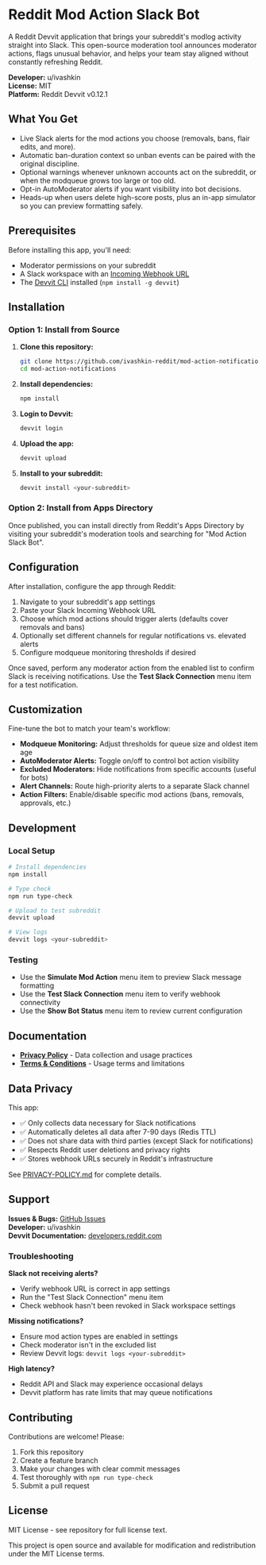 # Reddit Mod Action Slack Bot

A Reddit Devvit application that brings your subreddit's modlog activity straight into Slack. This open-source moderation tool announces moderator actions, flags unusual behavior, and helps your team stay aligned without constantly refreshing Reddit.

**Developer:** u/ivashkin  
**License:** MIT  
**Platform:** Reddit Devvit v0.12.1

## What You Get
- Live Slack alerts for the mod actions you choose (removals, bans, flair edits, and more).
- Automatic ban-duration context so unban events can be paired with the original discipline.
- Optional warnings whenever unknown accounts act on the subreddit, or when the modqueue grows too large or too old.
- Opt-in AutoModerator alerts if you want visibility into bot decisions.
- Heads-up when users delete high-score posts, plus an in-app simulator so you can preview formatting safely.

## Prerequisites

Before installing this app, you'll need:
- Moderator permissions on your subreddit
- A Slack workspace with an [Incoming Webhook URL](https://api.slack.com/messaging/webhooks)
- The [Devvit CLI](https://developers.reddit.com/docs/quickstart) installed (`npm install -g devvit`)

## Installation

### Option 1: Install from Source

1. **Clone this repository:**
   ```bash
   git clone https://github.com/ivashkin-reddit/mod-action-notifications.git
   cd mod-action-notifications
   ```

2. **Install dependencies:**
   ```bash
   npm install
   ```

3. **Login to Devvit:**
   ```bash
   devvit login
   ```

4. **Upload the app:**
   ```bash
   devvit upload
   ```

5. **Install to your subreddit:**
   ```bash
   devvit install <your-subreddit>
   ```

### Option 2: Install from Apps Directory

Once published, you can install directly from Reddit's Apps Directory by visiting your subreddit's moderation tools and searching for "Mod Action Slack Bot".

## Configuration

After installation, configure the app through Reddit:

1. Navigate to your subreddit's app settings
2. Paste your Slack Incoming Webhook URL
3. Choose which mod actions should trigger alerts (defaults cover removals and bans)
4. Optionally set different channels for regular notifications vs. elevated alerts
5. Configure modqueue monitoring thresholds if desired

Once saved, perform any moderator action from the enabled list to confirm Slack is receiving notifications. Use the **Test Slack Connection** menu item for a test notification.

## Customization

Fine-tune the bot to match your team's workflow:
- **Modqueue Monitoring:** Adjust thresholds for queue size and oldest item age
- **AutoModerator Alerts:** Toggle on/off to control bot action visibility
- **Excluded Moderators:** Hide notifications from specific accounts (useful for bots)
- **Alert Channels:** Route high-priority alerts to a separate Slack channel
- **Action Filters:** Enable/disable specific mod actions (bans, removals, approvals, etc.)

## Development

### Local Setup

```bash
# Install dependencies
npm install

# Type check
npm run type-check

# Upload to test subreddit
devvit upload

# View logs
devvit logs <your-subreddit>
```

### Testing

- Use the **Simulate Mod Action** menu item to preview Slack message formatting
- Use the **Test Slack Connection** menu item to verify webhook connectivity
- Use the **Show Bot Status** menu item to review current configuration

## Documentation

- **[Privacy Policy](./PRIVACY-POLICY.md)** - Data collection and usage practices
- **[Terms & Conditions](./TERMS-AND-CONDITIONS.md)** - Usage terms and limitations

## Data Privacy

This app:
- ✅ Only collects data necessary for Slack notifications
- ✅ Automatically deletes all data after 7-90 days (Redis TTL)
- ✅ Does not share data with third parties (except Slack for notifications)
- ✅ Respects Reddit user deletions and privacy rights
- ✅ Stores webhook URLs securely in Reddit's infrastructure

See [PRIVACY-POLICY.md](./PRIVACY-POLICY.md) for complete details.

## Support

**Issues & Bugs:** [GitHub Issues](https://github.com/ivashkin-reddit/mod-action-notifications/issues)  
**Developer:** u/ivashkin  
**Devvit Documentation:** [developers.reddit.com](https://developers.reddit.com)

### Troubleshooting

**Slack not receiving alerts?**
- Verify webhook URL is correct in app settings
- Run the "Test Slack Connection" menu item
- Check webhook hasn't been revoked in Slack workspace settings

**Missing notifications?**
- Ensure mod action types are enabled in settings
- Check moderator isn't in the excluded list
- Review Devvit logs: `devvit logs <your-subreddit>`

**High latency?**
- Reddit API and Slack may experience occasional delays
- Devvit platform has rate limits that may queue notifications

## Contributing

Contributions are welcome! Please:
1. Fork this repository
2. Create a feature branch
3. Make your changes with clear commit messages
4. Test thoroughly with `npm run type-check`
5. Submit a pull request

## License

MIT License - see repository for full license text.

This project is open source and available for modification and redistribution under the MIT License terms.
